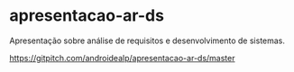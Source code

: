 # apresentacao-ar-ds
Apresentação sobre análise de requisitos e desenvolvimento de sistemas.

https://gitpitch.com/androidealp/apresentacao-ar-ds/master